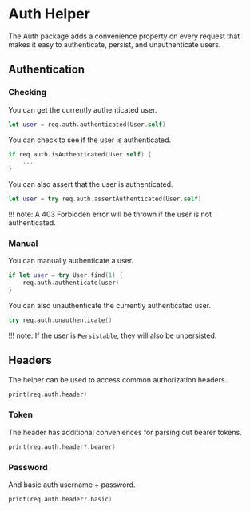 # Auth Helper

The Auth package adds a convenience property on every request that makes it 
easy to authenticate, persist, and unauthenticate users.


## Authentication

### Checking

You can get the currently authenticated user.

```swift
let user = req.auth.authenticated(User.self)
```

You can check to see if the user is authenticated.

```swift
if req.auth.isAuthenticated(User.self) {
    ...	
}
```

You can also assert that the user is authenticated.

```swift
let user = try req.auth.assertAuthenticated(User.self)

```

!!! note:
	A 403 Forbidden error will be thrown if the user is not authenticated.

### Manual

You can manually authenticate a user.

```swift
if let user = try User.find(1) {
	req.auth.authenticate(user)	
}
```

You can also unauthenticate the currently authenticated user.


```swift
try req.auth.unauthenticate()
```

!!! note:
	If the user is `Persistable`, they will also be unpersisted.


## Headers

The helper can be used to access common authorization headers.

```swift
print(req.auth.header)
```

### Token

The header has additional conveniences for parsing out bearer tokens.

```swift
print(req.auth.header?.bearer)
```

### Password

And basic auth username + password.

```swift
print(req.auth.header?.basic)
```